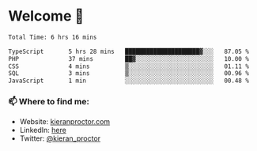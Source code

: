 # Welcome 🦘

<!--START_SECTION:waka-->

```txt
Total Time: 6 hrs 16 mins

TypeScript       5 hrs 28 mins   █████████████████████▓░░░   87.05 %
PHP              37 mins         ██▓░░░░░░░░░░░░░░░░░░░░░░   10.00 %
CSS              4 mins          ▒░░░░░░░░░░░░░░░░░░░░░░░░   01.11 %
SQL              3 mins          ▒░░░░░░░░░░░░░░░░░░░░░░░░   00.96 %
JavaScript       1 min           ░░░░░░░░░░░░░░░░░░░░░░░░░   00.48 %
```

<!--END_SECTION:waka-->

### 📫 Where to find me:

-   Website: [kieranproctor.com](https://kieranproctor.com/)
-   LinkedIn: [here](https://www.linkedin.com/in/kieran-proctor-086b5a159/)
-   Twitter: [@kieran_proctor](https://twitter.com/kieran_proctor)
